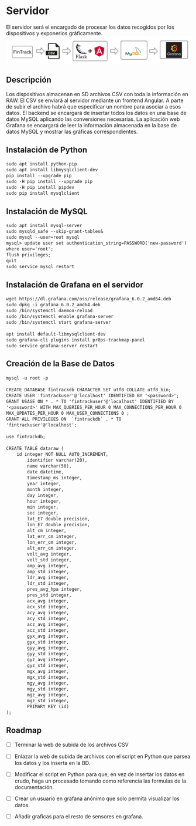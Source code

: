 # Servidor

El servidor será el encargado de procesar los datos recogidos por los dispositivos y exponerlos gráficamente.
![Esquema servidor](img/EsquemaServidor.png)
## Descripción

Los dispositivos almacenan en SD archivos CSV con toda la información en RAW.
El CSV se enviará al servidor mediante un frontend Angular. A parte de subir el archivo habrá que especificar un nombre para asociar a esos datos.
El backend se encargará de insertar todos los datos en una base de datos MySQL aplicando las conversiones necesarias.
La aplicación web Grafana se encargará de leer la información almacenada en la base de datos MySQL y mostrar las gráficas correspondientes.

## Instalación de Python
	sudo apt install python-pip
	sudo apt install libmysqlclient-dev
	pip install --upgrade pip
	sudo -H pip install --upgrade pip
	sudo -H pip install pipdev
	sudo pip install mysqlclient

## Instalación de MySQL
	sudo apt install mysql-server
	sudo mysqld_safe --skip-grant-tables&
	sudo mysql --user=root mysql
	mysql> update user set authentication_string=PASSWORD('new-password') where user='root';
	flush privileges;
	quit
	sudo service mysql restart

## Instalación de Grafana en el servidor

	wget https://dl.grafana.com/oss/release/grafana_6.0.2_amd64.deb
	sudo dpkg -i grafana_6.0.2_amd64.deb
	sudo /bin/systemctl daemon-reload
	sudo /bin/systemctl enable grafana-server
	sudo /bin/systemctl start grafana-server
	
	apt install default-libmysqlclient-dev 
	sudo grafana-cli plugins install pr0ps-trackmap-panel
	sudo service grafana-server restart
	
## Creación de la Base de Datos
	mysql -u root -p

	CREATE DATABASE fintrackdb CHARACTER SET utf8 COLLATE utf8_bin;
	CREATE USER 'fintrackuser'@'localhost' IDENTIFIED BY '<password>';
	GRANT USAGE ON * . * TO 'fintrackuser'@'localhost' IDENTIFIED BY '<password>' WITH MAX_QUERIES_PER_HOUR 0 MAX_CONNECTIONS_PER_HOUR 0 MAX_UPDATES_PER_HOUR 0 MAX_USER_CONNECTIONS 0 ;
	GRANT ALL PRIVILEGES ON  `fintrackdb` . * TO 'fintrackuser'@'localhost';

	use fintrackdb;

	CREATE TABLE dataraw (
		id integer NOT NULL AUTO_INCREMENT,
	        identifier varchar(20),
	        name varchar(50),
	        date datetime,
	        timestamp_ms integer,
	        year integer,
	        month integer,
	        day integer,
	        hour integer,
	        min integer,
	        sec integer,
	        lat_E7 double precision,
	        lon_E7 double precision,
	        alt_cm integer,
	        lat_err_cm integer,
	        lon_err_cm integer,
	        alt_err_cm integer,
	        volt_avg integer,
	        volt_std integer,
	        amp_avg integer,
	        amp_std integer,
	        ldr_avg integer,
	        ldr_std integer,
	        pres_avg_hpa integer,
	        pres_std integer,
	        acx_avg integer,
	        acx_std integer,
	        acy_avg integer,
	        acy_std integer,
	        acz_avg integer,
	        acz_std integer,
	        gyx_avg integer,
	        gyx_std integer,
	        gyy_avg integer,
	        gyy_std integer,
	        gyz_avg integer,
	        gyz_std integer,
	        mgx_avg integer,
	        mgx_std integer,
	        mgy_avg integer,
	        mgy_std integer,
	        mgz_avg integer,
	        mgz_std integer,
	        PRIMARY KEY (id)
	);

## Roadmap
- [ ] Terminar la web de subida de los archivos CSV
- [ ] Enlazar la web de subida de archivos con el script en Python que parsea los datos y los inserta en la BD.
- [ ] Modificar el script en Python para que, en vez de insertar los datos en crudo, haga un procesado tomando como referencia las formulas de la documentación.
- [ ] Crear un usuario en grafana anónimo que solo permita visualizar los datos.
- [ ] Añadir graficas para el resto de sensores en grafana.

